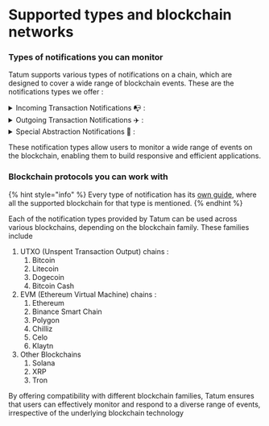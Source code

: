 # Supported types and blockchain networks

### Types of notifications you can monitor

Tatum supports various types of notifications on a chain, which are designed to cover a wide range of blockchain events. These are the notifications types we offer :

<details>

<summary>Incoming Transaction Notifications 📭 : </summary>

1. [**Incoming Native Transactions**](notification-types/incoming-native-transactions.md)**:** This notification is triggered when an address you are subscribed to, receives some [Native Token](../../learn-blockchain/basics/what-is-a-token-on-blockchain/what-are-native-tokens.md) from any address.
2. [**Incoming Internal Transactions**](notification-types/incoming-internal-transactions.md)**:** This notification is triggered when an address you are subscribed to, receives an [Internal transaction](../../learn-blockchain/basics/what-are-transactions/what-are-internal-transactions.md) (such as transfer an asset by a smart contract).
3. [**Incoming Fungible Transactions**](notification-types/incoming-tokens.md)**:** This notification is triggered when an address you are subscribed to, receives a [Fungible token](../../learn-blockchain/basics/what-is-a-token-on-blockchain/what-are-fungible-tokens.md) from any address.
4. [**Incoming NFT Transactions**](notification-types/incoming-nfts.md): This notification is triggered when an address you are subscribed to, receives a [Non Fungible Token](../../learn-blockchain/basics/what-is-a-token-on-blockchain/what-are-non-fungible-tokens.md) (NFT's) from any address.
5. [**Incoming MultiToken Transactions**](notification-types/incoming-multitokens.md): This notification is triggered when an address you are subscribed to, receives [MultiToken](../../learn-blockchain/basics/what-is-a-token-on-blockchain/what-are-multitokens.md) from any address.

</details>

<details>

<summary>Outgoing Transaction Notifications ✈️ : </summary>

1. [**Outgoing Native Transactions**](notification-types/outgoing-native-transactions.md): This notification is triggered when an address you are subscribed to, sends some [Native Token](../../learn-blockchain/basics/what-is-a-token-on-blockchain/what-are-native-tokens.md) to any address.
2. [**Outgoing Internal Transactions**](notification-types/outgoing-internal-transactions.md): This notification is triggered when an smart contract address you are subscribed to, sends assets to another address ([Internal transaction](../../learn-blockchain/basics/what-are-transactions/what-are-internal-transactions.md)).
3. [**Outgoing Fungible Transactions**](notification-types/outgoing-nfts.md): This notification is triggered when an address you are subscribed to, send's [Fungible tokens](../../learn-blockchain/basics/what-is-a-token-on-blockchain/what-are-fungible-tokens.md) to any address.
4. [**Outgoing NFT Transactions**](notification-types/outgoing-nfts.md): This notification is triggered when an address you are subscribed to, sends a [Non Fungible Token](../../learn-blockchain/basics/what-is-a-token-on-blockchain/what-are-non-fungible-tokens.md) (NFT's) to any address.
5. [**Outgoing MultiToken Transaction**](notification-types/outgoing-multitokens.md): This notification is triggered when an address you are subscribed to, sends a [MultiToken](../../learn-blockchain/basics/what-is-a-token-on-blockchain/what-are-multitokens.md) to any address.
6. [**Outgoing Failed Transactions**](notification-types/outgoing-failed-transactions.md): This notification is triggered when an address you are subscribed to, initiates any transaction but it failed due to any [reason](../../learn-blockchain/basics/what-are-transactions/what-are-the-reasons-a-transaction-fails.md).

</details>

<details>

<summary>Special Abstraction Notifications 🔔 :</summary>

1. [**Address Events**](notification-types/address-event.md): This notification is triggered when a user either receives or sends any token to any address on blockchain.
2. [**Paid Fee**](notification-types/paid-fee.md): This notification is triggered when a fee is paid as part of a transaction involving a specific address.
3. [**Failed Transactions in a Block** ](notification-types/failed-transactions-in-a-block.md): This notification is triggered when a block containing failed transactions is detected. This notification can be useful for monitoring and analysing failed transactions within specific blocks.
4. [**Contract Address Log Event :**](notification-types/contract-address-log-event.md) This notification allows you to monitor specific custom log events of a smart contract.

</details>

These notification types allow users to monitor a wide range of events on the blockchain, enabling them to build responsive and efficient applications.

### Blockchain protocols you can work with

{% hint style="info" %}
Every type of notification has its [own guide](notification-types/), where all the supported blockchain for that type is mentioned.
{% endhint %}

Each of the notification types provided by Tatum can be used across various blockchains, depending on the blockchain family. These families include&#x20;

1. UTXO (Unspent Transaction Output) chains :&#x20;
   1. Bitcoin
   2. Litecoin
   3. Dogecoin
   4. Bitcoin Cash
2. EVM (Ethereum Virtual Machine) chains :&#x20;
   1. Ethereum
   2. Binance Smart Chain
   3. Polygon
   4. Chilliz
   5. Celo
   6. Klaytn
3. Other Blockchains
   1. Solana
   2. XRP
   3. Tron

By offering compatibility with different blockchain families, Tatum ensures that users can effectively monitor and respond to a diverse range of events, irrespective of the underlying blockchain technology
